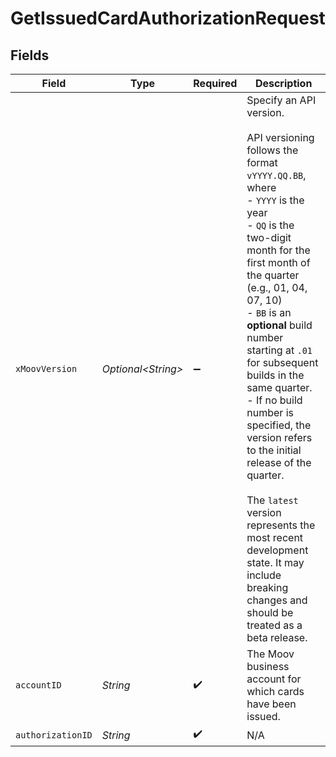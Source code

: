 # GetIssuedCardAuthorizationRequest


## Fields

| Field                                                                                                                                                                                                                                                                                                                                                                                                                                                                                                                                                  | Type                                                                                                                                                                                                                                                                                                                                                                                                                                                                                                                                                   | Required                                                                                                                                                                                                                                                                                                                                                                                                                                                                                                                                               | Description                                                                                                                                                                                                                                                                                                                                                                                                                                                                                                                                            |
| ------------------------------------------------------------------------------------------------------------------------------------------------------------------------------------------------------------------------------------------------------------------------------------------------------------------------------------------------------------------------------------------------------------------------------------------------------------------------------------------------------------------------------------------------------ | ------------------------------------------------------------------------------------------------------------------------------------------------------------------------------------------------------------------------------------------------------------------------------------------------------------------------------------------------------------------------------------------------------------------------------------------------------------------------------------------------------------------------------------------------------ | ------------------------------------------------------------------------------------------------------------------------------------------------------------------------------------------------------------------------------------------------------------------------------------------------------------------------------------------------------------------------------------------------------------------------------------------------------------------------------------------------------------------------------------------------------ | ------------------------------------------------------------------------------------------------------------------------------------------------------------------------------------------------------------------------------------------------------------------------------------------------------------------------------------------------------------------------------------------------------------------------------------------------------------------------------------------------------------------------------------------------------ |
| `xMoovVersion`                                                                                                                                                                                                                                                                                                                                                                                                                                                                                                                                         | *Optional\<String>*                                                                                                                                                                                                                                                                                                                                                                                                                                                                                                                                    | :heavy_minus_sign:                                                                                                                                                                                                                                                                                                                                                                                                                                                                                                                                     | Specify an API version.<br/><br/>API versioning follows the format `vYYYY.QQ.BB`, where <br/>  - `YYYY` is the year<br/>  - `QQ` is the two-digit month for the first month of the quarter (e.g., 01, 04, 07, 10)<br/>  - `BB` is an **optional** build number starting at `.01` for subsequent builds in the same quarter. <br/>    - If no build number is specified, the version refers to the initial release of the quarter.<br/><br/>The `latest` version represents the most recent development state. It may include breaking changes and should be treated as a beta release. |
| `accountID`                                                                                                                                                                                                                                                                                                                                                                                                                                                                                                                                            | *String*                                                                                                                                                                                                                                                                                                                                                                                                                                                                                                                                               | :heavy_check_mark:                                                                                                                                                                                                                                                                                                                                                                                                                                                                                                                                     | The Moov business account for which cards have been issued.                                                                                                                                                                                                                                                                                                                                                                                                                                                                                            |
| `authorizationID`                                                                                                                                                                                                                                                                                                                                                                                                                                                                                                                                      | *String*                                                                                                                                                                                                                                                                                                                                                                                                                                                                                                                                               | :heavy_check_mark:                                                                                                                                                                                                                                                                                                                                                                                                                                                                                                                                     | N/A                                                                                                                                                                                                                                                                                                                                                                                                                                                                                                                                                    |
